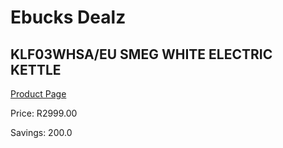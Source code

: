 
# Ebucks Dealz
## KLF03WHSA/EU SMEG WHITE ELECTRIC KETTLE
[Product Page](https://www.ebucks.com/web/shop/productSelected.do?prodId=1149086214&catId=375509364)

Price: R2999.00

Savings: 200.0


	